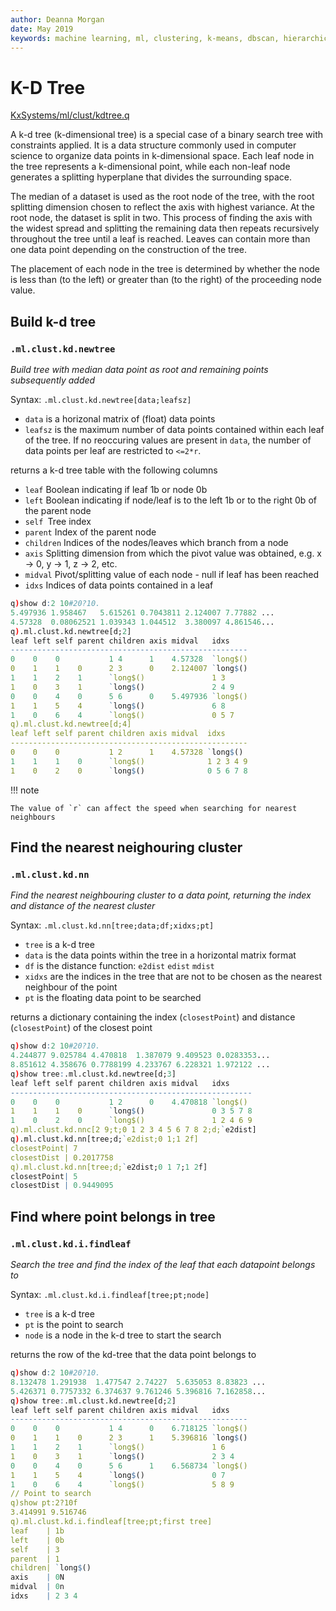 ```yaml
---
author: Deanna Morgan
date: May 2019
keywords: machine learning, ml, clustering, k-means, dbscan, hierarchical, cure
---
```


# <i class="fas fa-share-alt"></i> K-D Tree

<i class="fab fa-github"></i>
[KxSystems/ml/clust/kdtree.q](https://github.com/kxsystems/ml/clust/kdtree.q)

A k-d tree (k-dimensional tree) is a special case of a binary search tree with constraints applied. It is a data structure commonly used in computer science to organize data points in k-dimensional space. Each leaf node in the tree represents a k-dimensional point, while each non-leaf node generates a splitting hyperplane that divides the surrounding space.

The median of a dataset is used as the root node of the tree, with the root splitting dimension chosen to reflect the axis with highest variance. At the root node, the dataset is split in two. This process of finding the axis with the widest spread and splitting the remaining data then repeats recursively throughout the tree until a leaf is reached. Leaves can contain more than one data point depending on the construction of the tree.

The placement of each node in the tree is determined by whether the node is less than (to the left) or greater than (to the right) of the proceeding node value.

## Build k-d tree

### `.ml.clust.kd.newtree`

_Build tree with median data point as root and remaining points subsequently added_

Syntax: `.ml.clust.kd.newtree[data;leafsz]`

-   `data` is a horizonal matrix of (float) data points
-   `leafsz` is the maximum number of data points contained within each leaf of the tree. If no reoccuring values are present in `data`, the number of data points per leaf are restricted to `<=2*r`. 

returns a k-d tree table with the following columns

- `leaf` Boolean indicating if leaf 1b or node 0b
- `left` Boolean indicating if node/leaf is to the left 1b or to the right 0b of the parent node
- `self `Tree index
- `parent` Index of the parent node
- `children` Indices of the nodes/leaves which branch from a node
- `axis` Splitting dimension from which the pivot value was obtained, e.g. x -> 0, y -> 1, z -> 2, etc.
- `midval` Pivot/splitting value of each node - null if leaf has been reached
- `idxs` Indices of data points contained in a leaf

```q
q)show d:2 10#20?10.
5.497936 1.958467   5.615261 0.7043811 2.124007 7.77882 ...
4.57328  0.08062521 1.039343 1.044512  3.380097 4.861546...
q).ml.clust.kd.newtree[d;2]
leaf left self parent children axis midval   idxs    
-----------------------------------------------------
0    0    0           1 4      1    4.57328  `long$()
0    1    1    0      2 3      0    2.124007 `long$()
1    1    2    1      `long$()               1 3     
1    0    3    1      `long$()               2 4 9   
0    0    4    0      5 6      0    5.497936 `long$()
1    1    5    4      `long$()               6 8     
1    0    6    4      `long$()               0 5 7   
q).ml.clust.kd.newtree[d;4]
leaf left self parent children axis midval  idxs     
-----------------------------------------------------
0    0    0           1 2      1    4.57328 `long$() 
1    1    1    0      `long$()              1 2 3 4 9
1    0    2    0      `long$()              0 5 6 7 8
```


!!! note

	The value of `r` can affect the speed when searching for nearest neighbours


## Find the nearest neighouring cluster

### `.ml.clust.kd.nn`

_Find the nearest neighbouring cluster to a data point, returning the index and distance of the nearest cluster_

Syntax: `.ml.clust.kd.nn[tree;data;df;xidxs;pt]`

-   `tree` is a k-d tree
-   `data` is the data points within the tree in a horizontal matrix format
-   `df` is the distance function: `e2dist` `edist` `mdist`
-   `xidxs` are the indices in the tree that are not to be chosen as the nearest neighbour of the point
-   `pt` is the floating data point to be searched

returns a dictionary containing the index (`closestPoint`) and distance (`closestPoint`) of the closest point

```q
q)show d:2 10#20?10.
4.244877 9.025784 4.470818  1.387079 9.409523 0.0283353...
8.851612 4.358676 0.7788199 4.233767 6.228321 1.972122 ...
q)show tree:.ml.clust.kd.newtree[d;3]
leaf left self parent children axis midval   idxs     
------------------------------------------------------
0    0    0           1 2      0    4.470818 `long$() 
1    1    1    0      `long$()               0 3 5 7 8
1    0    2    0      `long$()               1 2 4 6 9
q).ml.clust.kd.nnc[2 9;t;0 1 2 3 4 5 6 7 8 2;d;`e2dist]
q).ml.clust.kd.nn[tree;d;`e2dist;0 1;1 2f]
closestPoint| 7
closestDist | 0.2017758
q).ml.clust.kd.nn[tree;d;`e2dist;0 1 7;1 2f]
closestPoint| 5
closestDist | 0.9449095
```

## Find where point belongs in tree

### `.ml.clust.kd.i.findleaf`

_Search the tree and find the index of the leaf that each datapoint belongs to_

Syntax: `.ml.clust.kd.i.findleaf[tree;pt;node]`

-   `tree` is a k-d tree
-   `pt` is the point to search
-   `node` is a node in the k-d tree to start the search

returns the row of the kd-tree that the data point belongs to

```q
q)show d:2 10#20?10.
8.132478 1.291938  1.477547 2.74227  5.635053 8.83823 ...
5.426371 0.7757332 6.374637 9.761246 5.396816 7.162858...
q)show tree:.ml.clust.kd.newtree[d;2]
leaf left self parent children axis midval   idxs    
-----------------------------------------------------
0    0    0           1 4      0    6.718125 `long$()
0    1    1    0      2 3      1    5.396816 `long$()
1    1    2    1      `long$()               1 6     
1    0    3    1      `long$()               2 3 4   
0    0    4    0      5 6      1    6.568734 `long$()
1    1    5    4      `long$()               0 7     
1    0    6    4      `long$()               5 8 9   
// Point to search
q)show pt:2?10f
3.414991 9.516746
q).ml.clust.kd.i.findleaf[tree;pt;first tree]
leaf    | 1b
left    | 0b
self    | 3
parent  | 1
children| `long$()
axis    | 0N
midval  | 0n
idxs    | 2 3 4
```
